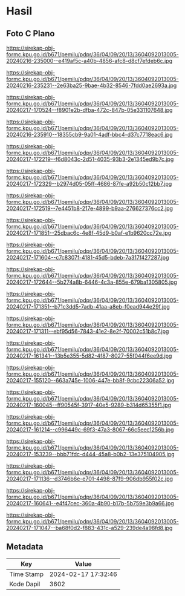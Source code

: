 # Hasil

## Foto C Plano

https://sirekap-obj-formc.kpu.go.id/b671/pemilu/pdpr/36/04/09/20/13/3604092013005-20240216-235000--e419af5c-a40b-4856-afc8-d8cf7efdeb6c.jpg

https://sirekap-obj-formc.kpu.go.id/b671/pemilu/pdpr/36/04/09/20/13/3604092013005-20240216-235231--2e63ba25-9bae-4b32-8546-7fdd0ae2693a.jpg

https://sirekap-obj-formc.kpu.go.id/b671/pemilu/pdpr/36/04/09/20/13/3604092013005-20240217-170524--f8901e2b-dfba-472c-847b-05e331107648.jpg

https://sirekap-obj-formc.kpu.go.id/b671/pemilu/pdpr/36/04/09/20/13/3604092013005-20240216-235910--18355cb9-9a01-4adf-bbc4-d37c7718eac6.jpg

https://sirekap-obj-formc.kpu.go.id/b671/pemilu/pdpr/36/04/09/20/13/3604092013005-20240217-172219--f6d8043c-2d51-4035-93b3-2e1345ed9b7c.jpg

https://sirekap-obj-formc.kpu.go.id/b671/pemilu/pdpr/36/04/09/20/13/3604092013005-20240217-172329--b2974d05-05ff-4686-87fe-a92b50c12bb7.jpg

https://sirekap-obj-formc.kpu.go.id/b671/pemilu/pdpr/36/04/09/20/13/3604092013005-20240217-172519--7e4451b8-217e-4899-b9aa-276627376cc2.jpg

https://sirekap-obj-formc.kpu.go.id/b671/pemilu/pdpr/36/04/09/20/13/3604092013005-20240217-171851--25dbac6c-4e8f-45d9-b0af-e1b9620cc72e.jpg

https://sirekap-obj-formc.kpu.go.id/b671/pemilu/pdpr/36/04/09/20/13/3604092013005-20240217-171604--c7c8307f-4181-45d5-bdeb-7a317f427287.jpg

https://sirekap-obj-formc.kpu.go.id/b671/pemilu/pdpr/36/04/09/20/13/3604092013005-20240217-172644--5b274a8b-6446-4c3a-855e-679ba1305805.jpg

https://sirekap-obj-formc.kpu.go.id/b671/pemilu/pdpr/36/04/09/20/13/3604092013005-20240217-171351--b71c3dd5-7adb-41aa-a8eb-f0ead944e29f.jpg

https://sirekap-obj-formc.kpu.go.id/b671/pemilu/pdpr/36/04/09/20/13/3604092013005-20240217-171311--ebf95d56-7843-41e2-8e2f-70002c51b8c7.jpg

https://sirekap-obj-formc.kpu.go.id/b671/pemilu/pdpr/36/04/09/20/13/3604092013005-20240217-161341--13b5e355-5d82-4f87-8027-55f044f6ee9d.jpg

https://sirekap-obj-formc.kpu.go.id/b671/pemilu/pdpr/36/04/09/20/13/3604092013005-20240217-155120--663a745e-1006-447e-bb8f-9cbc22306a52.jpg

https://sirekap-obj-formc.kpu.go.id/b671/pemilu/pdpr/36/04/09/20/13/3604092013005-20240217-160045--ff90545f-3917-40e5-9289-b314d65355f1.jpg

https://sirekap-obj-formc.kpu.go.id/b671/pemilu/pdpr/36/04/09/20/13/3604092013005-20240217-161214--c996449c-69f3-47a3-8067-66c5eec1256b.jpg

https://sirekap-obj-formc.kpu.go.id/b671/pemilu/pdpr/36/04/09/20/13/3604092013005-20240217-153239--bbb71fdc-d444-45a8-b0b2-13e375104905.jpg

https://sirekap-obj-formc.kpu.go.id/b671/pemilu/pdpr/36/04/09/20/13/3604092013005-20240217-171136--d3746b6e-e701-4498-87f9-906db955f02c.jpg

https://sirekap-obj-formc.kpu.go.id/b671/pemilu/pdpr/36/04/09/20/13/3604092013005-20240217-160641--e4f47cec-360a-4b90-b17b-5b759e3b9a66.jpg

https://sirekap-obj-formc.kpu.go.id/b671/pemilu/pdpr/36/04/09/20/13/3604092013005-20240217-171047--ba68f0d2-f883-431c-a529-239de4a98fd8.jpg


## Metadata

| Key        | Value               |
| ---------- | ------------------- |
| Time Stamp | 2024-02-17 17:32:46 |
| Kode Dapil | 3602                |



